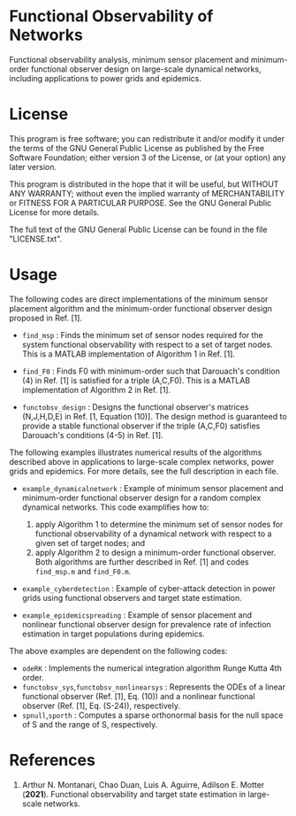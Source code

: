 # Functional Observability of Networks
Functional observability analysis, minimum sensor placement and minimum-order functional observer design on large-scale dynamical networks, including applications to power grids and epidemics. 

# License

This program is free software; you can redistribute it and/or modify it under the terms of the GNU General Public License as published by the Free Software Foundation; either version 3 of the License, or (at your option) any later version.

This program is distributed in the hope that it will be useful, but WITHOUT ANY WARRANTY; without even the implied warranty of MERCHANTABILITY or FITNESS FOR A PARTICULAR PURPOSE. See the GNU General Public License for more details.

The full text of the GNU General Public License can be found in the file "LICENSE.txt".


# Usage


The following codes are direct implementations of the minimum sensor placement algorithm and the minimum-order functional observer design proposed in Ref. [1].

- `find_msp` : Finds the minimum set of sensor nodes required for the system functional observability with respect to a set of target nodes. This is a MATLAB implementation of Algorithm 1 in Ref. [1].

- `find_F0` : Finds F0 with minimum-order such that Darouach's condition (4) in Ref. [1] is satisfied for a triple (A,C,F0). This is a MATLAB implementation of Algorithm 2 in Ref. [1].

- `functobsv_design` : Designs the functional observer's matrices (N,J,H,D,E) in Ref. [1, Equation (10)]. The design method is guaranteed to provide a stable functional observer if the triple (A,C,F0) satisfies Darouach's conditions (4-5) in Ref. [1].




The following examples illustrates numerical results of the algorithms described above in applications to large-scale complex networks, power grids and epidemics. For more details, see the full description in each file.

- `example_dynamicalnetwork` : Example of minimum sensor placement and minimum-order functional observer design for a random complex dynamical networks. This code examplifies how to:
    1. apply Algorithm 1 to determine the minimum set of sensor nodes for functional observability of a dynamical network with respect to a given set of target nodes; and
    2. apply Algorithm 2 to design a minimum-order functional observer.
Both algorithms are further described in Ref. [1] and codes `find_msp.m` and `find_F0.m`.

- `example_cyberdetection` : Example of cyber-attack detection in power grids using functional observers and target state estimation.

- `example_epidemicspreading` : Example of sensor placement and nonlinear functional observer design for prevalence rate of infection estimation in target populations during epidemics.




The above examples are dependent on the following codes:

- `odeRK` : Implements the numerical integration algorithm Runge Kutta 4th order.
- `functobsv_sys`,`functobsv_nonlinearsys` : Represents the ODEs of a linear functional observer (Ref. [1], Eq. (10)) and a nonlinear functional observer (Ref. [1], Eq. (S-24)), respectively.
- `spnull`,`sporth` :  Computes a sparse orthonormal basis for the null space of S and the range of S, respectively.



# References
1. Arthur N. Montanari, Chao Duan, Luis A. Aguirre, Adilson E. Motter (**2021**). Functional observability and target state estimation in large-scale networks.
